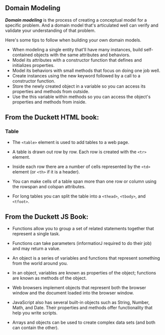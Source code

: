 ## Domain Modeling
***Domain modeling*** is the process of creating a conceptual model for a specific problem. And a domain model that's articulated well can verify and validate your understanding of that problem.

Here's some tips to follow when building your own domain models.

- When modeling a single entity that'll have many instances, build self-contained objects with the same attributes and behaviors.
- Model its attributes with a constructor function that defines and initializes properties.
- Model its behaviors with small methods that focus on doing one job well.
- Create instances using the new keyword followed by a call to a constructor function.
- Store the newly created object in a variable so you can access its properties and methods from outside.
- Use the this variable within methods so you can access the object's properties and methods from inside.

## From the Duckett HTML book:
### Table
- The `<table>` element is used to add tables to a web page.

- A table is drawn out row by row. Each row is created with the `<tr>` element.

- Inside each row there are a number of cells represented by the `<td>` element (or `<th>` if it is a header).

- You can make cells of a table span more than one row or column using the rowspan and colspan attributes.

- For long tables you can split the table into a `<thead>`, `<tbody>`, and `<tfoot>`.

## From the Duckett JS Book:
- Functions allow you to group a set of related statements together that represent a single task.

- Functions can take parameters (informatiorJ required to do their job) and may return a value.

- An object is a series of variables and functions that represent something from the world around you.

- In an object, variables are known as properties of the object; functions are known as methods of the object.

- Web browsers implement objects that represent both the browser window and the document loaded into the browser window.

- JavaScript also has several built-in objects such as String, Number, Math, and Date. Their properties and methods offer functionality that help you write scripts.

- Arrays and objects can be used to create complex data sets (and both can contain the other).

